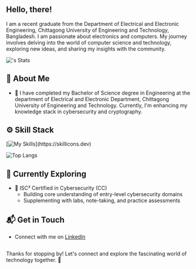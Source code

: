 ## Hello, there!

I am a recent graduate from the Department of Electrical and Electronic Engineering, Chittagong University of Engineering and Technology, Bangladesh. I am passionate about electronics and computers. My journey involves delving into the world of computer science and technology, exploring new ideas, and sharing my insights with the community.

![<username>'s Stats](https://github-readme-stats.vercel.app/api?username=skywalker478&show_icons=true&theme=transparent)  

## 🚀 About Me

- 🔭 I have completed my Bachelor of Science degree in Engineering at the department of Electrical and Electronic Department, Chittagong University of Engineering and Technology. Currently, I'm enhancing my knowledge stack in cybersecurity and cryptography.

## ⚙️ Skill Stack
[![My Skills](https://skillicons.dev/icons?i=c,cpp,python,r,matlab,arduino,docker,arch,linux,latex,)](https://skillicons.dev)

 ![Top Langs](https://github-readme-stats.vercel.app/api/top-langs/?username=skywalker478&layout=donut&theme=transparent)

## 🌱 Currently Exploring

- 🚀 ISC² Certified in Cybersecurity (CC)
  - Building core understanding of entry-level cybersecurity domains
  - Supplementing with labs, note-taking, and practice assessments

## 📬 Get in Touch

- Connect with me on [LinkedIn](https://www.linkedin.com/in/skywalker478)

##
Thanks for stopping by! Let's connect and explore the fascinating world of technology together. 🚀
<!--
![Profile View](https://komarev.com/ghpvc/?username=skywalker478&color=blue&style=pixel)
**skywalker478/skywalker478** is a ✨ _special_ ✨ repository because its `README.md` (this file) appears on your GitHub profile.

Here are some ideas to get you started:

- 🔭 I’m currently working on ...
- 🌱 I’m currently learning ...
- 👯 I’m looking to collaborate on ...
- 🤔 I’m looking for help with ...
- 💬 Ask me about ...
- 📫 How to reach me: ...
- 😄 Pronouns: ...
- ⚡ Fun fact: ...
-->
